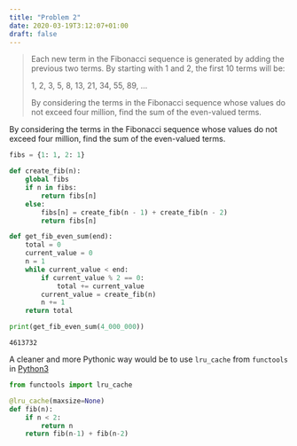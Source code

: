 ```yaml
---
title: "Problem 2"
date: 2020-03-19T3:12:07+01:00
draft: false
---
```


> Each new term in the Fibonacci sequence is generated by adding the previous two terms.
> By starting with 1 and 2, the first 10 terms will be:
>
> 1, 2, 3, 5, 8, 13, 21, 34, 55, 89, ...
>
> By considering the terms in the Fibonacci sequence whose values do not exceed four million, find the sum of the even-valued terms.

By considering the terms in the Fibonacci sequence whose values do not exceed four million, find the sum of the even-valued terms.

```python
fibs = {1: 1, 2: 1}

def create_fib(n):
    global fibs
    if n in fibs:
        return fibs[n]
    else:
        fibs[n] = create_fib(n - 1) + create_fib(n - 2)
        return fibs[n]
```

```python
def get_fib_even_sum(end):
    total = 0
    current_value = 0
    n = 1
    while current_value < end:
        if current_value % 2 == 0:
            total += current_value
        current_value = create_fib(n)
        n += 1
    return total

print(get_fib_even_sum(4_000_000))
```

    4613732

A cleaner and more Pythonic way would be to use `lru_cache` from `functools` in [Python3](https://docs.python.org/3/library/functools.html)

```python
from functools import lru_cache

@lru_cache(maxsize=None)
def fib(n):
    if n < 2:
        return n
    return fib(n-1) + fib(n-2)
```

